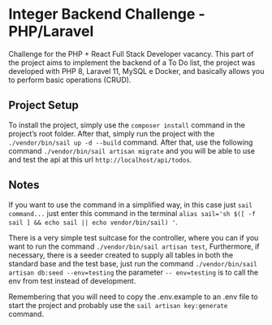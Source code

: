 # Integer Backend Challenge - PHP/Laravel
Challenge for the PHP + React Full Stack Developer vacancy.
This part of the project aims to implement the backend of a To Do list,
the project was developed with PHP 8, Laravel 11, MySQL e Docker, and basically
allows you to perform basic operations (CRUD).

## Project Setup
To install the project, simply use the `composer install` command in the project’s root folder.
After that, simply run the project with the `./vendor/bin/sail up -d --build` command.
After that, use the following command `./vendor/bin/sail artisan migrate` and you will
be able to use and test the api at this url `http://localhost/api/todos`.

## Notes
If you want to use the command in a simplified way, in this case just `sail command...`
just enter this command in the terminal `alias sail='sh $([ -f sail ] && echo sail || echo vendor/bin/sail) '`.

There is a very simple test suitcase for the controller, where you can if you want to run
the command `./vendor/bin/sail artisan test`, Furthermore,
if necessary, there is a seeder created to supply all tables in both the standard base and the test base,
just run the command `./vendor/bin/sail artisan db:seed --env=testing` the parameter `-- env=testing`
is to call the env from test instead of development.

Remembering that you will need to copy the .env.example to an .env file to start
the project and probably use the `sail artisan key:generate` command.
